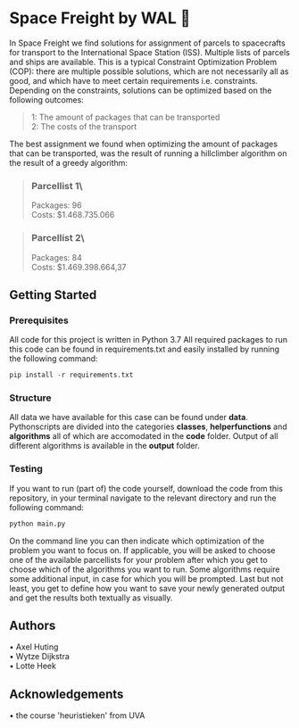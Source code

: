 # Space Freight by WAL :rocket:

In Space Freight we find solutions for assignment of parcels to spacecrafts for transport to the International Space Station (ISS). Multiple lists of parcels and ships are available. This is a typical Constraint Optimization Problem (COP): there are multiple possible solutions, which are not necessarily all as good, and which have to meet certain requirements i.e. constraints. Depending on the constraints, solutions can be optimized based on the following outcomes:

> 1: The amount of packages that can be transported\
> 2: The costs of the transport

The best assignment we found when optimizing the amount of packages that can be transported, was the result of running a hillclimber algorithm on the result of a greedy algorithm:

> ### Parcellist 1\
> Packages: 96\
> Costs: $1.468.735.066

> ### Parcellist 2\
> Packages: 84\
> Costs: $1.469.398.664,37

## Getting Started
### Prerequisites

All code for this project is written in Python 3.7 All required packages to run this code can be found in requirements.txt and easily installed by running the following command:

```python
pip install -r requirements.txt
```
### Structure
All data we have available for this case can be found under **data**. Pythonscripts are divided into the categories **classes**, **helperfunctions** and **algorithms** all of which are accomodated in the **code** folder. Output of all different algorithms is available in the **output** folder.

### Testing
If you want to run (part of) the code yourself, download the code from this repository, in your terminal navigate to the relevant directory and run the following command:

```python
python main.py
```
On the command line you can then indicate which optimization of the problem you want to focus on. If applicable, you will be asked to choose one of the available parcellists for your problem after which you get to choose which of the algorithms you want to run. Some algorithms require some additional input, in case for which you will be prompted. Last but not least, you get to define how you want to save your newly generated output and get the results both textually as visually.

## Authors
• Axel Huting\
• Wytze Dijkstra\
• Lotte Heek

## Acknowledgements
• the course 'heuristieken' from UVA
